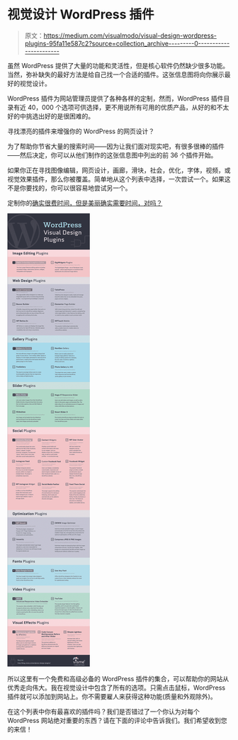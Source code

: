 # 视觉设计 WordPress 插件

> 原文：<https://medium.com/visualmodo/visual-design-wordpress-plugins-95fa11e587c2?source=collection_archive---------0----------------------->

虽然 WordPress 提供了大量的功能和灵活性，但是核心软件仍然缺少很多功能。当然，弥补缺失的最好方法是给自己找一个合适的插件。这张信息图将向你展示最好的视觉设计。

WordPress 插件为网站管理员提供了各种各样的定制，然而，WordPress 插件目录有近 40，000 个选项可供选择，更不用说所有可用的优质产品，从好的和不太好的中挑选出好的是很困难的。

寻找漂亮的插件来增强你的 WordPress 的网页设计？

为了帮助你节省大量的搜索时间——因为让我们面对现实吧，有很多很棒的插件——然后决定，你可以从他们制作的这张信息图中列出的前 36 个插件开始。

如果你正在寻找图像编辑，网页设计，画廊，滑块，社会，优化，字体，视频，或视觉效果插件，那么你被覆盖。简单地从这个列表中选择，一次尝试一个。如果这不是你要找的，你可以很容易地尝试另一个。

定制你的[确实很费时间，但是美丽确实需要时间，对吗？](https://visualmodo.com/)

![](img/b2d04982af4edf139c0db3f63b6ba303.png)

所以这里有一个免费和高级必备的 WordPress 插件的集合，可以帮助你的网站从优秀走向伟大。我在视觉设计中包含了所有的选项。只需点击鼠标，WordPress 插件就可以添加到网站上。你不需要雇人来获得这种功能(质量和外观除外)。

在这个列表中你有最喜欢的插件吗？我们是否错过了一个你认为对每个 WordPress 网站绝对重要的东西？请在下面的评论中告诉我们。我们希望收到您的来信！